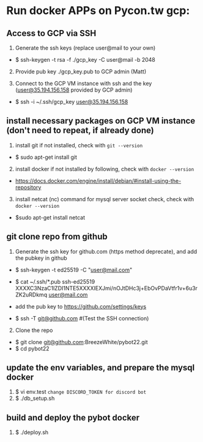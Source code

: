 # Run docker APPs on Pycon.tw gcp:

## Access to GCP via SSH
1. Generate the ssh keys (replace user@mail to your own)
  - $ ssh-keygen -t rsa -f ./gcp_key -C user@mail -b 2048

2. Provide  pub key ./gcp_key.pub to GCP admin (Matt) 

3. Connect to the GCP VM instance with ssh and the key (user@35.194.156.158 provided by GCP admin)
  - $ ssh -i ~/.ssh/gcp_key user@35.194.156.158

## install necessary packages on GCP VM instance (don't need to repeat, if already done)
1. install git if not installed, check with `git --version`
  - $ sudo apt-get install git

2. install docker if not installed by following, check with `docker --version`
  - https://docs.docker.com/engine/install/debian/#install-using-the-repository

3. install netcat (nc) command for mysql server socket check, check with `docker --version`
  - $sudo apt-get install netcat


## git clone repo from github
1. Generate the ssh key for github.com (https method deprecate), and add the pubkey in github
  - $ ssh-keygen -t ed25519 -C "user@mail.com"
  - $ cat ~/.ssh/*.pub
ssh-ed25519 XXXXC3NzaC1lZDI1NTE5XXXXIEXJmi/nOJtDHc3j+EbOvPDaVtfr1v+6u3rZK2uRDkmq user@mail.com
  -  add the pub key to https://github.com/settings/keys

  - $ ssh -T git@github.com  #(Test the SSH connection)
2. Clone the repo  
  - $ git clone git@github.com:BreezeWhite/pybot22.git
  - $ cd pybot22

## update the env variables, and prepare the mysql docker
1. $ vi env.test  `change DISCORD_TOKEN for discord bot`
2. $ ./db_setup.sh

## build and deploy the pybot docker
1. $ ./deploy.sh



